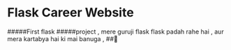 # Flask Career Website
#####First flask  #####project , mere guruji flask flask padah rahe hai , aur mera kartabya hai ki mai banuga , ##🤔
